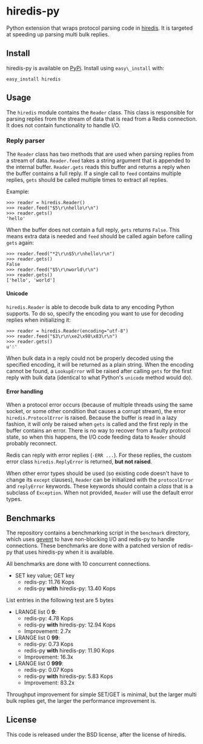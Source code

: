 # hiredis-py

Python extension that wraps protocol parsing code in
[hiredis](http://github.com/antirez/hiredis). It is targeted at speeding up
parsing multi bulk replies.

## Install

hiredis-py is available on [PyPi](http://pypi.python.org/pypi/hiredis).
Install using `easy\_install` with:

    easy_install hiredis

## Usage

The `hiredis` module contains the `Reader` class. This class is responsible for
parsing replies from the stream of data that is read from a Redis connection.
It does not contain functionality to handle I/O.

### Reply parser

The `Reader` class has two methods that are used when parsing replies from a
stream of data. `Reader.feed` takes a string argument that is appended to the
internal buffer. `Reader.gets` reads this buffer and returns a reply when the
buffer contains a full reply. If a single call to `feed` contains multiple
replies, `gets` should be called multiple times to extract all replies.

Example:

    >>> reader = hiredis.Reader()
    >>> reader.feed("$5\r\nhello\r\n")
    >>> reader.gets()
    'hello'

When the buffer does not contain a full reply, `gets` returns `False`. This
means extra data is needed and `feed` should be called again before calling
`gets` again:

    >>> reader.feed("*2\r\n$5\r\nhello\r\n")
    >>> reader.gets()
    False
    >>> reader.feed("$5\r\nworld\r\n")
    >>> reader.gets()
    ['hello', 'world']

#### Unicode

`hiredis.Reader` is able to decode bulk data to any encoding Python supports.
To do so, specify the encoding you want to use for decoding replies when
initializing it:

    >>> reader = hiredis.Reader(encoding="utf-8")
    >>> reader.feed("$3\r\n\xe2\x98\x83\r\n")
    >>> reader.gets()
    u'☃'

When bulk data in a reply could not be properly decoded using the specified
encoding, it will be returned as a plain string. When the encoding cannot be
found, a `LookupError` will be raised after calling `gets` for the first reply
with bulk data (identical to what Python's `unicode` method would do).

#### Error handling

When a protocol error occurs (because of multiple threads using the same
socket, or some other condition that causes a corrupt stream), the error
`hiredis.ProtocolError` is raised. Because the buffer is read in a lazy
fashion, it will only be raised when `gets` is called and the first reply in
the buffer contains an error. There is no way to recover from a faulty protocol
state, so when this happens, the I/O code feeding data to `Reader` should
probably reconnect.

Redis can reply with error replies (`-ERR ...`). For these replies, the custom
error class `hiredis.ReplyError` is returned, **but not raised**.

When other error types should be used (so existing code doesn't have to change
its `except` clauses), `Reader` can be initialized with the `protocolError` and
`replyError` keywords. These keywords should contain a *class* that is a
subclass of `Exception`. When not provided, `Reader` will use the default
error types.

## Benchmarks

The repository contains a benchmarking script in the `benchmark` directory,
which uses [gevent](http://gevent.org/) to have non-blocking I/O and redis-py
to handle connections. These benchmarks are done with a patched version of
redis-py that uses hiredis-py when it is available.

All benchmarks are done with 10 concurrent connections.

* SET key value; GET key
  * redis-py: 11.76 Kops
  * redis-py **with** hiredis-py: 13.40 Kops

List entries in the following test are 5 bytes

* LRANGE list 0 **9**:
  * redis-py: 4.78 Kops
  * redis-py **with** hiredis-py: 12.94 Kops
  * Improvement: 2.7x
* LRANGE list 0 **99**:
  * redis-py: 0.73 Kops
  * redis-py **with** hiredis-py: 11.90 Kops
  * Improvement: 16.3x
* LRANGE list 0 **999**:
  * redis-py: 0.07 Kops
  * redis-py **with** hiredis-py: 5.83 Kops
  * Improvement: 83.2x

Throughput improvement for simple SET/GET is minimal, but the larger multi bulk replies
get, the larger the performance improvement is.

## License

This code is released under the BSD license, after the license of hiredis.
